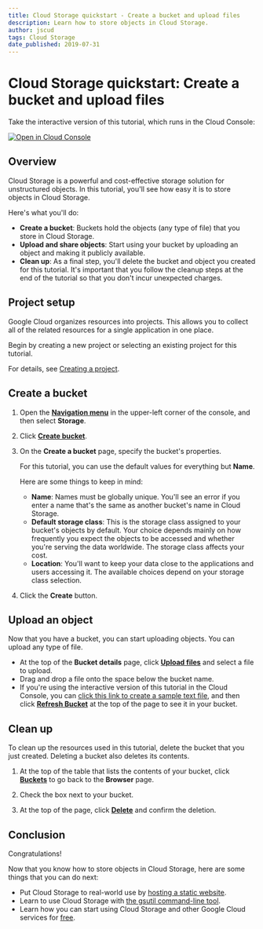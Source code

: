 ```yaml
---
title: Cloud Storage quickstart - Create a bucket and upload files
description: Learn how to store objects in Cloud Storage.
author: jscud
tags: Cloud Storage
date_published: 2019-07-31
---
```


# Cloud Storage quickstart: Create a bucket and upload files

<walkthrough-alt>
Take the interactive version of this tutorial, which runs in the Cloud Console:

[![Open in Cloud Console](https://walkthroughs.googleusercontent.com/tutorial/resources/open-in-console-button.svg)](https://console.cloud.google.com/getting-started?walkthrough_tutorial_id=storage_quickstart)

</walkthrough-alt>

## Overview

Cloud Storage is a powerful and cost-effective storage solution for unstructured objects. In this tutorial,
you'll see how easy it is to store objects in Cloud Storage.

Here's what you'll do:

*   **Create a bucket**: Buckets hold the objects (any type of file) that you store in Cloud Storage.
*   **Upload and share objects**: Start using your bucket by uploading an object and making it publicly
    available.
*   **Clean up**: As a final step, you'll delete the bucket and object you created for this tutorial.
    It's important that you follow the cleanup steps at the end of the tutorial so that you don't incur
    unexpected charges.

## Project setup

Google Cloud organizes resources into projects. This allows you to
collect all of the related resources for a single application in one place.

Begin by creating a new project or selecting an existing project for this tutorial.

<walkthrough-project-billing-setup></walkthrough-project-billing-setup>

For details, see
[Creating a project](https://cloud.google.com/resource-manager/docs/creating-managing-projects#creating_a_project).

## Create a bucket

1.  Open the [**Navigation menu**][spotlight-console-menu] in the upper-left corner of the console, and 
    then select **Storage**.
    
    <walkthrough-menu-navigation sectionId="STORAGE_SECTION"></walkthrough-menu-navigation>

1.  Click [**Create bucket**][spotlight-create-bucket].

1.  On the **Create a bucket** page, specify the bucket's properties.

    For this tutorial, you can use the default values for everything but **Name**.

    Here are some things to keep in mind:

     *  **Name**: Names must be globally unique. You'll see an error if you enter a
    name that's the same as another bucket's name in Cloud Storage.
     *  **Default storage class**: This is the storage class assigned to your
    bucket's objects by default. Your choice depends mainly on how
    frequently you expect the objects to be accessed and whether you're
    serving the data worldwide. The storage class affects your cost.
     *  **Location**: You'll want to keep your data close to the applications
    and users accessing it. The available choices depend on your storage
    class selection.

1.  Click the **Create** button.

## Upload an object

Now that you have a bucket, you can start uploading objects. You can upload any type of file.

* At the top of the **Bucket details** page, click [**Upload files**][spotlight-upload-file]
  and select a file to upload.
* Drag and drop a file onto the space below the bucket name.
* If you're using the interactive version of this tutorial in the Cloud Console, you can
  [click this link to create a sample text file][create-sample-file], and then click
  [**Refresh Bucket**][spotlight-refresh-bucket] at the top of the page to see it in your bucket.
  
## Clean up

To clean up the resources used in this tutorial, delete the bucket that you just created. Deleting
a bucket also deletes its contents.

1.  At the top of the table that lists the contents of your bucket, click [**Buckets**][spotlight-buckets-link]
    to go back to the **Browser** page.

1.  Check the box next to your bucket.

1.  At the top of the page, click [**Delete**][spotlight-delete-buckets] and confirm the deletion.

## Conclusion

<walkthrough-conclusion-trophy/>

Congratulations!

Now that you know how to store objects in Cloud Storage, here are some things
that you can do next:

*   Put Cloud Storage to real-world use by
    [hosting a static website](https://cloud.google.com/storage/docs/hosting-static-website).
*   Learn to use Cloud Storage with [the gsutil command-line tool](https://cloud.google.com/storage/docs/quickstart-gsutil).
*   Learn how you can start using Cloud Storage and other Google Cloud services for [free](https://cloud.google.com/free).

[create-sample-file]: walkthrough://create-sample-storage-file
[spotlight-buckets-link]: walkthrough://spotlight-pointer?cssSelector=.p6n-cloudstorage-path-link
[spotlight-create-bucket]: walkthrough://spotlight-pointer?cssSelector=#p6ntest-cloudstorage-create-first-bucket-button,#p6n-cloudstorage-create-bucket
[spotlight-create-button]: walkthrough://spotlight-pointer?cssSelector=#p6ntest-gcs-create-bucket-button
[spotlight-delete-buckets]: walkthrough://spotlight-pointer?spotlightId=gcs-action-bar-delete-bucket
[spotlight-menu]: walkthrough://spotlight-pointer?spotlightId=console-nav-menu
[spotlight-public-link]: walkthrough://spotlight-pointer?cssSelector=.p6n-cloudstorage-browser-public-label
[spotlight-refresh-bucket]: walkthrough://spotlight-pointer?spotlightId=gcs-action-bar-refresh-objects
[spotlight-share-public]: walkthrough://spotlight-pointer?cssSelector=.p6n-cloudstorage-browser-public-checkbox
[spotlight-upload-file]: walkthrough://spotlight-pointer?spotlightId=gcs-action-bar-upload-file
[spotlight-console-menu]: walkthrough://spotlight-pointer?spotlightId=console-nav-menu
